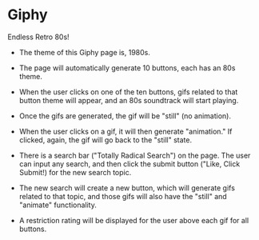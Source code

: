 # Giphy
Endless Retro 80s!

- The theme of this Giphy page is, 1980s.

- The page will automatically generate 10 buttons, each has an 80s theme.

- When the user clicks on one of the ten buttons, gifs related to that button theme will appear, and an 80s soundtrack will start playing. 

- Once the gifs are generated, the gif will be "still" (no animation).

- When the user clicks on a gif, it will then generate "animation." If clicked, again, the gif will go back to the "still" state.

- There is a search bar ("Totally Radical Search") on the page. The user can input any search, and then click the submit button ("Like, Click Submit!) for the new search topic.

- The new search will create a new button, which will generate gifs related to that topic, and those gifs will also have 
   the "still" and "animate" functionality.
   
- A restriction rating will be displayed for the user above each gif for all buttons.
